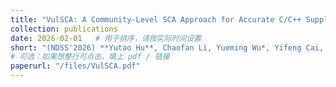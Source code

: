 ```yaml
---
title: "VulSCA: A Community-Level SCA Approach for Accurate C/C++ Supply Chain Vulnerability Analysis"
collection: publications
date: 2026-02-01   # 用于排序，请按实际时间设置
short: "(NDSS'2026) **Yutao Hu**, Chaofan Li, Yueming Wu*, Yifeng Cai, and Deqing Zou, “VulSCA: A Community-Level SCA Approach for Accurate C/C++ Supply Chain Vulnerability Analysis”, in Proceedings of the Network and Distributed System Security Symposium. (CCF-A)"
# 可选：如果想整行可点击，填上 pdf / 链接
paperurl: "/files/VulSCA.pdf"
---
```

